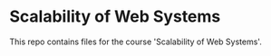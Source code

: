 # Scalability of Web Systems

This repo contains files for the course 'Scalability of Web Systems'.
